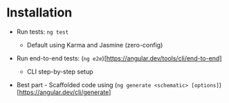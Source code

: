 # <Angular /> Installation

- Run tests: `ng test`
  - Default using Karma and Jasmine (zero-config)
- Run end-to-end tests: (`ng e2e`)[https://angular.dev/tools/cli/end-to-end]
  - CLI step-by-step setup

- Best part - Scaffolded code using (`ng generate <schematic> [options]`)[https://angular.dev/cli/generate]